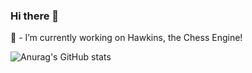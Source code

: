 ### Hi there 👋
🧙 - I’m currently working on Hawkins, the Chess Engine!

![Anurag's GitHub stats](https://github-readme-stats.vercel.app/api?username=miguelcfsilva11&show_icons=true&theme=prussian)
<!--
**miguelcfsilva11/miguelcfsilva11** is a ✨ _special_ ✨ repository because its `README.md` (this file) appears on your GitHub profile.

Here are some ideas to get you started:

- 🔭 I’m currently working on Hawkins, the Chess Engine!

